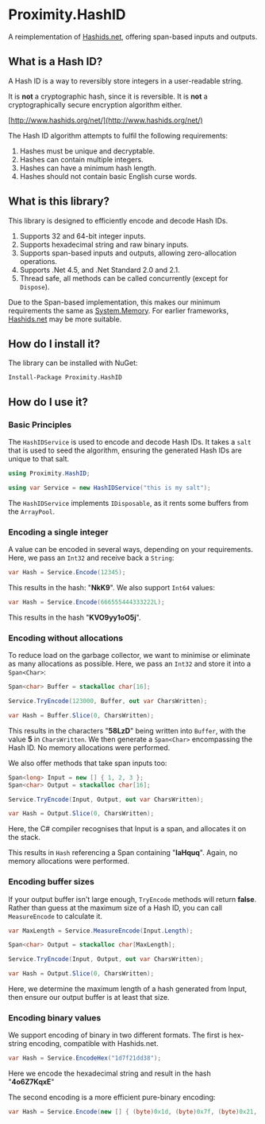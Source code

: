 # Proximity.HashID

A reimplementation of [Hashids.net](https://github.com/ullmark/hashids.net), offering span-based inputs and outputs.

## What is a Hash ID?

A Hash ID is a way to reversibly store integers in a user-readable string.

It is **not** a cryptographic hash, since it is reversible. It is **not** a cryptographically secure encryption algorithm either.

[http://www.hashids.org/net/](http://www.hashids.org/net/)

The Hash ID algorithm attempts to fulfil the following requirements:

1. Hashes must be unique and decryptable.
2. Hashes can contain multiple integers.
3. Hashes can have a minimum hash length.
4. Hashes should not contain basic English curse words.

## What is this library?

This library is designed to efficiently encode and decode Hash IDs.

1. Supports 32 and 64-bit integer inputs.
2. Supports hexadecimal string and raw binary inputs.
3. Supports span-based inputs and outputs, allowing zero-allocation operations.
4. Supports .Net 4.5, and .Net Standard 2.0 and 2.1.
5. Thread safe, all methods can be called concurrently (except for `Dispose`).

Due to the Span-based implementation, this makes our minimum requirements the same as [System.Memory](https://www.nuget.org/packages/System.Memory/). For earlier frameworks, [Hashids.net](https://github.com/ullmark/hashids.net) may be more suitable.

## How do I install it?

The library can be installed with NuGet:

    Install-Package Proximity.HashID

## How do I use it?

### Basic Principles

The `HashIDService` is used to encode and decode Hash IDs. It takes a `salt` that is used to seed the algorithm, ensuring the generated Hash IDs are unique to that salt.

```c#
using Proximity.HashID;

using var Service = new HashIDService("this is my salt");
```

The `HashIDService` implements `IDisposable`, as it rents some buffers from the `ArrayPool`.

### Encoding a single integer

A value can be encoded in several ways, depending on your requirements. Here, we pass an `Int32` and receive back a `String`:

```C#
var Hash = Service.Encode(12345);
```

This results in the hash: "**NkK9**". We also support `Int64` values:

```C#
var Hash = Service.Encode(666555444333222L);
```

This results in the hash "**KVO9yy1oO5j**".

### Encoding without allocations

To reduce load on the garbage collector, we want to minimise or eliminate as many allocations as possible. Here, we pass an `Int32` and store it into a `Span<Char>`:

```C#
Span<char> Buffer = stackalloc char[16];

Service.TryEncode(123000, Buffer, out var CharsWritten);

var Hash = Buffer.Slice(0, CharsWritten);
```

This results in the characters "**58LzD**" being written into `Buffer`, with the value **5** in `CharsWritten`. We then generate a `Span<Char>` encompassing the Hash ID. No memory allocations were performed.

We also offer methods that take span inputs too:

```C#
Span<long> Input = new [] { 1, 2, 3 };
Span<char> Output = stackalloc char[16];

Service.TryEncode(Input, Output, out var CharsWritten);

var Hash = Output.Slice(0, CharsWritten);
```

Here, the C# compiler recognises that Input is a span, and allocates it on the stack.

This results in `Hash` referencing a Span containing "**laHquq**". Again, no memory allocations were performed.

### Encoding buffer sizes

If your output buffer isn't large enough, `TryEncode` methods will return **false**. Rather than guess at the maximum size of a Hash ID, you can call `MeasureEncode` to calculate it.

```C#
var MaxLength = Service.MeasureEncode(Input.Length);

Span<char> Output = stackalloc char[MaxLength];

Service.TryEncode(Input, Output, out var CharsWritten);

var Hash = Output.Slice(0, CharsWritten);
```

Here, we determine the maximum length of a hash generated from Input, then ensure our output buffer is at least that size.

### Encoding binary values

We support encoding of binary in two different formats. The first is hex-string encoding, compatible with Hashids.net.

```C#
var Hash = Service.EncodeHex("1d7f21dd38");
```

Here we encode the hexadecimal string and result in the hash "**4o6Z7KqxE**"

The second encoding is a more efficient pure-binary encoding:

```C#
var Hash = Service.Encode(new [] { (byte)0x1d, (byte)0x7f, (byte)0x21, (byte)0xdd, (byte)0x38 });
```


